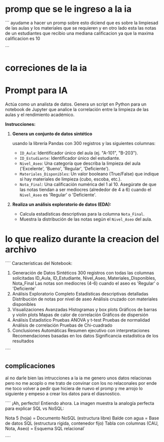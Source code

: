 # promp que se le ingreso a la ia
´´´
ayudame a hacer un promp sobre esto diciend que es sobre la limpiesad de las aulas y los materiales que se requieren y en otro lado esta las notas de un estudiantes que recibio una mediana calificacion ya que la maxima calificacion es 10

´´´
# correciones de la ia

# Prompt para IA

Actúa como un analista de datos. Genera un script en Python para un notebook de Jupyter que analice la correlación entre la limpieza de las aulas y el rendimiento académico.

**Instrucciones:**

1.  **Genera un conjunto de datos sintético** 

    usando la librería Pandas con 300 registros y las siguientes columnas:
    *   `ID_Aula`: Identificador único del aula (ej. "A-101", "B-203").
    *   `ID_Estudiante`: Identificador único del estudiante.
    *   `Nivel_Aseo`: Una categoría que describa la limpieza del aula ('Excelente', 'Bueno', 'Regular', 'Deficiente').
    *   `Materiales_Disponibles`: Un valor booleano (True/False) que indique si hay materiales de limpieza (cubo, escoba, etc.).
    *   `Nota_Final`: Una calificación numérica del 1 al 10. Asegúrate de que las notas tiendan a ser mediocres (alrededor de 4 a 6) cuando el `Nivel_Aseo` es 'Regular' o 'Deficiente'.

2.  **Realiza un análisis exploratorio de datos (EDA):**
    *   Calcula estadísticas descriptivas para la columna `Nota_Final`.
    *   Muestra la distribución de las notas según el `Nivel_Aseo` del aula.


# lo que realizo durante la creacion del archivo

´´´´
 Características del Notebook:
1. Generación de Datos Sintéticos
300 registros con todas las columnas solicitadas
ID_Aula, ID_Estudiante, Nivel_Aseo, Materiales_Disponibles, Nota_Final
Las notas son mediocres (4-6) cuando el aseo es 'Regular' o 'Deficiente'
2. Análisis Exploratorio Completo
Estadísticas descriptivas detalladas
Distribución de notas por nivel de aseo
Análisis cruzado con materiales disponibles
3. Visualizaciones Avanzadas
Histogramas y box plots
Gráficos de barras y violin plots
Mapas de calor de correlación
Gráficos de dispersión
4. Análisis Estadístico
Pruebas ANOVA y t-test
Pruebas de normalidad
Análisis de correlación
Pruebas de Chi-cuadrado
5. Conclusiones Automáticas
Resumen ejecutivo con interpretaciones
Recomendaciones basadas en los datos
Significancia estadística de los resultados

´´´´

## complicaciones

al no darle bien las intrucciones a la ia me genero unos datos relacionas pero no me acoplo o me trato de convinar con los no relaconales por ende me toco volver a pedir que hiciera de nuevo el promp y me arrojo lo siguiente y empeso a crear los datos para el diasnostico.

´´´´
¡Ah, perfecto! Entiendo ahora. La imagen muestra la analogía perfecta para explicar SQL vs NoSQL:

Nota 5 (hoja) = Documento NoSQL (estructura libre)
Balde con agua = Base de datos SQL (estructura rígida, contenedor fijo)
Tabla con columnas (CAU, Nota, Aseo) = Esquema SQL relacional´

´´´´
